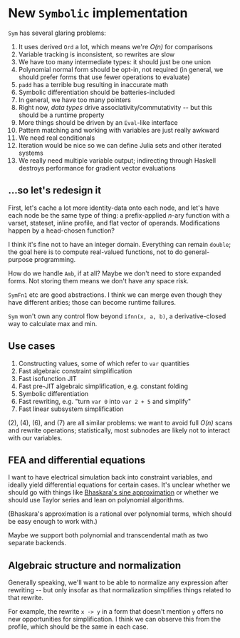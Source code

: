 # New `Symbolic` implementation
`Sym` has several glaring problems:

1.  It uses derived `Ord` a lot, which means we're _O(n)_ for comparisons
2.  Variable tracking is inconsistent, so rewrites are slow
3.  We have too many intermediate types: it should just be one union
4.  Polynomial normal form should be opt-in, not required (in general, we should
    prefer forms that use fewer operations to evaluate)
5.  `padd` has a terrible bug resulting in inaccurate math
6.  Symbolic differentiation should be batteries-included
7.  In general, we have too many pointers
8.  Right now, _data types_ drive associativity/commutativity -- but this should
    be a runtime property
9.  More things should be driven by an `Eval`-like interface
10. Pattern matching and working with variables are just really awkward
11. We need real conditionals
12. Iteration would be nice so we can define Julia sets and other iterated
    systems
13. We really need multiple variable output; indirecting through Haskell
    destroys performance for gradient vector evaluations


## ...so let's redesign it
First, let's cache a lot more identity-data onto each node, and let's have each
node be the same type of thing: a prefix-applied _n_-ary function with a varset,
stateset, inline profile, and flat vector of operands. Modifications happen by a
head-chosen function?

I think it's fine not to have an integer domain. Everything can remain `double`;
the goal here is to compute real-valued functions, not to do general-purpose
programming.

How do we handle `Amb`, if at all? Maybe we don't need to store expanded forms.
Not storing them means we don't have any space risk.

`SymFn1` etc are good abstractions. I think we can merge even though they have
different arities; those can become runtime failures.

`Sym` won't own any control flow beyond `ifnn(x, a, b)`, a derivative-closed way
to calculate max and min.


## Use cases
1. Constructing values, some of which refer to `var` quantities
2. Fast algebraic constraint simplification
3. Fast isofunction JIT
4. Fast pre-JIT algebraic simplification, e.g. constant folding
5. Symbolic differentiation
6. Fast rewriting, e.g. "turn `var 0` into `var 2 + 5` and simplify"
7. Fast linear subsystem simplification

(2), (4), (6), and (7) are all similar problems: we want to avoid full _O(n)_
scans and rewrite operations; statistically, most subnodes are likely not to
interact with our variables.


## FEA and differential equations
I want to have electrical simulation back into constraint variables, and ideally
yield differential equations for certain cases. It's unclear whether we should
go with things like [Bhaskara's sine approximation][bsine] or whether we should
use Taylor series and lean on polynomial algorithms.

(Bhaskara's approximation is a rational over polynomial terms, which should be
easy enough to work with.)

[bsine]: https://en.wikipedia.org/wiki/Bhaskara_I%27s_sine_approximation_formula

Maybe we support both polynomial and transcendental math as two separate
backends.


## Algebraic structure and normalization
Generally speaking, we'll want to be able to normalize any expression after
rewriting -- but only insofar as that normalization simplifies things related to
that rewrite.

For example, the rewrite `x -> y` in a form that doesn't mention `y` offers no
new opportunities for simplification. I think we can observe this from the
profile, which should be the same in each case.
